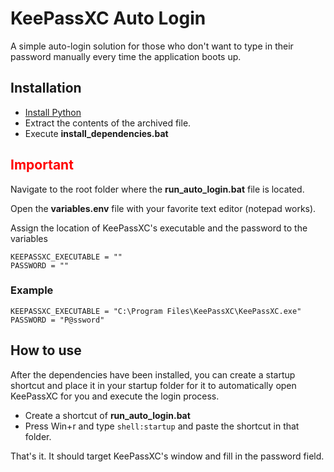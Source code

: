 # KeePassXC Auto Login
A simple auto-login solution for those who don't want to type in their password manually every time the application boots up.


## Installation
- <a href="https://www.python.org/downloads/">Install Python</a>
- Extract the contents of the archived file.  
- Execute **install_dependencies.bat**


<h2 style="color: red">Important</h2>



Navigate to the root folder where the **run_auto_login.bat** file is located.

Open the **variables.env** file with your favorite text editor (notepad works).  

Assign the location of KeePassXC's executable and the password to the variables

```
KEEPASSXC_EXECUTABLE = ""
PASSWORD = ""
```
### Example
```
KEEPASSXC_EXECUTABLE = "C:\Program Files\KeePassXC\KeePassXC.exe"
PASSWORD = "P@ssword"
```

## How to use
After the dependencies have been installed, you can create a startup shortcut and place it in your startup folder for it to automatically open KeePassXC for you and execute the login process.

- Create a shortcut of **run_auto_login.bat**
- Press Win+r and type ``` shell:startup ``` and paste the shortcut in that folder. 

That's it. It should target KeePassXC's window and fill in the password field. 
